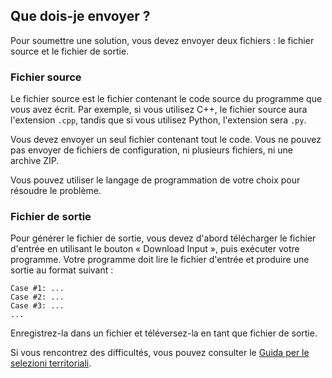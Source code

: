 ## Que dois-je envoyer ?

Pour soumettre une solution, vous devez envoyer deux fichiers : le fichier source et le fichier de sortie.

### Fichier source

Le fichier source est le fichier contenant le code source du programme que vous avez écrit. Par exemple, si vous utilisez C++, le fichier source aura l'extension `.cpp`, tandis que si vous utilisez Python, l'extension sera `.py`.

Vous devez envoyer un seul fichier contenant tout le code. Vous ne pouvez pas envoyer de fichiers de configuration, ni plusieurs fichiers, ni une archive ZIP.

Vous pouvez utiliser le langage de programmation de votre choix pour résoudre le problème.

### Fichier de sortie

Pour générer le fichier de sortie, vous devez d'abord télécharger le fichier d'entrée en utilisant le bouton « Download Input », puis exécuter votre programme. Votre programme doit lire le fichier d'entrée et produire une sortie au format suivant :

```
Case #1: ...
Case #2: ...
Case #3: ...
...
```

Enregistrez-la dans un fichier et téléversez-la en tant que fichier de sortie.

Si vous rencontrez des difficultés, vous pouvez consulter le [Guida per le selezioni territoriali](/bugatti.pdf#page=16).
